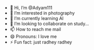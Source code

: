 - 👋 Hi, I’m @Adyam111
- 👀 I’m interested in photography 
- 🌱 I’m currently learning AI 
- 💞️ I’m looking to collaborate on study...
- 📫 How to reach me mail
- 😄 Pronouns: I love me 
- ⚡ Fun fact: just radhey radhey 

<!---
Adyam111/Adyam111 is a ✨ special ✨ repository because its `README.md` (this file) appears on your GitHub profile.
You can click the Preview link to take a look at your changes.
--->
